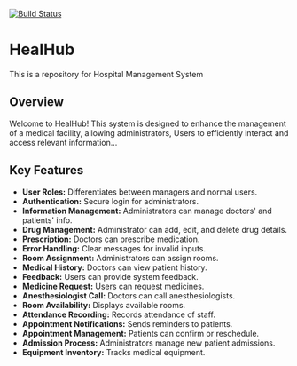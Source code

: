 [![Build Status](https://dev.azure.com/202202135/HealHub/_apis/build/status%2Fyehiahesham2938.HealHub?branchName=main)](https://dev.azure.com/202202135/HealHub/_build/latest?definitionId=3&branchName=main)

# HealHub
This is a repository for Hospital Management System
## Overview
Welcome to HealHub! This system is designed to enhance the management of a medical facility, allowing administrators, Users to efficiently interact and access relevant information...

## Key Features

- **User Roles:** Differentiates between managers and normal users.
- **Authentication:** Secure login for administrators.
- **Information Management:** Administrators can manage doctors' and patients' info.
- **Drug Management:** Administrator can add, edit, and delete drug details.
- **Prescription:** Doctors can prescribe medication.
- **Error Handling:** Clear messages for invalid inputs.
- **Room Assignment:** Administrators can assign rooms.
- **Medical History:** Doctors can view patient history.
- **Feedback:** Users can provide system feedback.
- **Medicine Request:** Users can request medicines.
- **Anesthesiologist Call:** Doctors can call anesthesiologists.
- **Room Availability:** Displays available rooms.
- **Attendance Recording:** Records attendance of staff.
- **Appointment Notifications:** Sends reminders to patients.
- **Appointment Management:** Patients can confirm or reschedule.
- **Admission Process:** Administrators manage new patient admissions.
- **Equipment Inventory:** Tracks medical equipment. 
